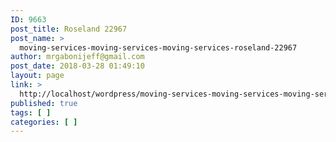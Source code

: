 ```yaml
---
ID: 9663
post_title: Roseland 22967
post_name: >
  moving-services-moving-services-moving-services-roseland-22967
author: mrgabonijeff@gmail.com
post_date: 2018-03-28 01:49:10
layout: page
link: >
  http://localhost/wordpress/moving-services-moving-services-moving-services-roseland-22967/
published: true
tags: [ ]
categories: [ ]
---
```

